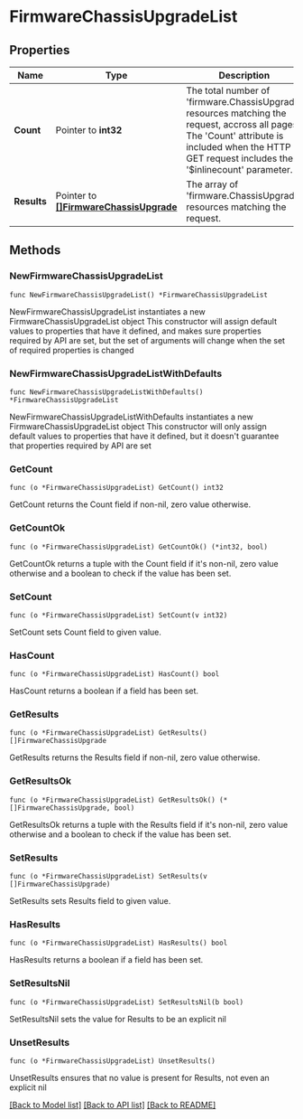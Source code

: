# FirmwareChassisUpgradeList

## Properties

Name | Type | Description | Notes
------------ | ------------- | ------------- | -------------
**Count** | Pointer to **int32** | The total number of &#39;firmware.ChassisUpgrade&#39; resources matching the request, accross all pages. The &#39;Count&#39; attribute is included when the HTTP GET request includes the &#39;$inlinecount&#39; parameter. | [optional] 
**Results** | Pointer to [**[]FirmwareChassisUpgrade**](FirmwareChassisUpgrade.md) | The array of &#39;firmware.ChassisUpgrade&#39; resources matching the request. | [optional] 

## Methods

### NewFirmwareChassisUpgradeList

`func NewFirmwareChassisUpgradeList() *FirmwareChassisUpgradeList`

NewFirmwareChassisUpgradeList instantiates a new FirmwareChassisUpgradeList object
This constructor will assign default values to properties that have it defined,
and makes sure properties required by API are set, but the set of arguments
will change when the set of required properties is changed

### NewFirmwareChassisUpgradeListWithDefaults

`func NewFirmwareChassisUpgradeListWithDefaults() *FirmwareChassisUpgradeList`

NewFirmwareChassisUpgradeListWithDefaults instantiates a new FirmwareChassisUpgradeList object
This constructor will only assign default values to properties that have it defined,
but it doesn't guarantee that properties required by API are set

### GetCount

`func (o *FirmwareChassisUpgradeList) GetCount() int32`

GetCount returns the Count field if non-nil, zero value otherwise.

### GetCountOk

`func (o *FirmwareChassisUpgradeList) GetCountOk() (*int32, bool)`

GetCountOk returns a tuple with the Count field if it's non-nil, zero value otherwise
and a boolean to check if the value has been set.

### SetCount

`func (o *FirmwareChassisUpgradeList) SetCount(v int32)`

SetCount sets Count field to given value.

### HasCount

`func (o *FirmwareChassisUpgradeList) HasCount() bool`

HasCount returns a boolean if a field has been set.

### GetResults

`func (o *FirmwareChassisUpgradeList) GetResults() []FirmwareChassisUpgrade`

GetResults returns the Results field if non-nil, zero value otherwise.

### GetResultsOk

`func (o *FirmwareChassisUpgradeList) GetResultsOk() (*[]FirmwareChassisUpgrade, bool)`

GetResultsOk returns a tuple with the Results field if it's non-nil, zero value otherwise
and a boolean to check if the value has been set.

### SetResults

`func (o *FirmwareChassisUpgradeList) SetResults(v []FirmwareChassisUpgrade)`

SetResults sets Results field to given value.

### HasResults

`func (o *FirmwareChassisUpgradeList) HasResults() bool`

HasResults returns a boolean if a field has been set.

### SetResultsNil

`func (o *FirmwareChassisUpgradeList) SetResultsNil(b bool)`

 SetResultsNil sets the value for Results to be an explicit nil

### UnsetResults
`func (o *FirmwareChassisUpgradeList) UnsetResults()`

UnsetResults ensures that no value is present for Results, not even an explicit nil

[[Back to Model list]](../README.md#documentation-for-models) [[Back to API list]](../README.md#documentation-for-api-endpoints) [[Back to README]](../README.md)


